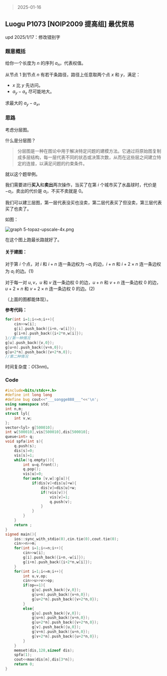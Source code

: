 > 2025-01-16

## Luogu P1073 [NOIP2009 提高组] 最优贸易

upd $2025/1/17$：修改错别字
### 题意概括

给你一个长度为 $n$ 的序列 $a_n$，代表权值。

从节点 $1$ 到节点 $n$ 有若干条路径，路径上任意取两个点 $x$ 和 $y$，满足：

- $x$ 比 $y$ 先访问。
- $a_y-a_x$ 尽可能地大。 

 求最大的 $a_y-a_x$。

### 思路

考虑分层图。

什么是分层图？

> 分层图是一种在图论中用于解决特定问题的建模方法。它通过将原始图复制成多层结构，每一层代表不同的状态或决策次数，从而在这些层之间建立特定的连接，以满足问题的约束条件。

就以这个题举例。

我们需要进行**买入**和**卖出**两次操作，当买了在第 $i$ 个城市买了水晶球时，代价是 $-a_i$，卖出的代价是 $a_i$，不买不卖就是 $0$。

我们可以建三层图，第一层代表没买也没卖，第二层代表买了但没卖，第三层代表买了也卖了。

如图：

![graph _5_-topaz-upscale-4x.png](https://s2.loli.net/2025/01/13/kqiUHstVyWcPAev.png)

在这个图上跑最长路就好了。

#### 关于建图：

对于第 $i$ 个点，对 $i$ 和 $i+n$ 连一条边权为 $-a_i$ 的边，$i+n$ 和 $i+2 \times n$ 连一条边权为 $a_i$ 的边。($1$)

对于每一对 $u,v$，$u$ 和 $v$ 连一条边权 $0$ 的边，$u+n$ 和 $v+n$ 连一条边权 $0$ 的边，$u+2\times n$ 和 $v+2\times n$ 连一条边权 $0$ 的边。($2$)

（上面的图都能体现）。

**参考代码：**

```c++
for(int i=1;i<=n;i++){
	cin>>w[i];
	g[i].push_back({i+n,-w[i]});
	g[i+n].push_back({i+2*n,w[i]});
}//第一种情况
g[u].push_back({v,0});
g[u+n].push_back({v+n,0});
g[u+2*n].push_back({v+2*n,0});
//第二种情况
```

时间复杂度：$O(3nm)$。

### Code

```c++
#include<bits/stdc++.h>
#define int long long
#define bug cout<<"___songge888___"<<'\n';
using namespace std;
int n,m;
struct lyl{
	int v,w;
};
vector<lyl> g[500010];
int w[500010],vis[500010],dis[500010];
queue<int> q;
void spfa(int s){
	q.push(s);
	dis[s]=0;
	vis[s]=1;
	while(!q.empty()){
		int u=q.front();
		q.pop();
		vis[u]=0;
		for(auto [v,w]:g[u]){
			if(dis[v]<dis[u]+w){
				dis[v]=dis[u]+w;
				if(!vis[v]){
					vis[v]=1;
					q.push(v);
				}
			}
		}
	}
	return ;
}
signed main(){
	ios::sync_with_stdio(0),cin.tie(0),cout.tie(0);
	cin>>n>>m;
	for(int i=1;i<=n;i++){
		cin>>w[i];
		g[i].push_back({i+n,-w[i]});
		g[i+n].push_back({i+2*n,w[i]});
	}
	for(int i=1;i<=m;i++){
		int u,v,op;
		cin>>u>>v>>op;
		if(op==1){
			g[u].push_back({v,0});
			g[u+n].push_back({v+n,0});
			g[u+2*n].push_back({v+2*n,0});
		}
		else{
			g[u].push_back({v,0});
			g[u+n].push_back({v+n,0});
			g[u+2*n].push_back({v+2*n,0});
			g[v].push_back({u,0});
			g[v+n].push_back({u+n,0});
			g[v+2*n].push_back({u+2*n,0});
		}
	}
	memset(dis,128,sizeof dis);
	spfa(1);
	cout<<max(dis[n],dis[3*n]);
	return 0;
}

```